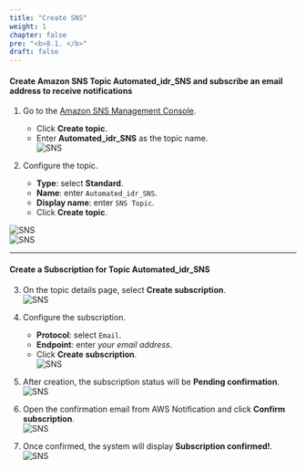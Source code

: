 ```yaml
---
title: "Create SNS"
weight: 1
chapter: false
pre: "<b>8.1. </b>"
draft: false
---
```


#### Create Amazon SNS Topic **Automated_idr_SNS** and subscribe an email address to receive notifications

1. Go to the [Amazon SNS Management Console](https://console.aws.amazon.com/sns/v3/home).  
   + Click **Create topic**.  
   + Enter **Automated_idr_SNS** as the topic name.  
![SNS](/images/8.SNS/1.png)

2. Configure the topic.  
   + **Type**: select **Standard**.  
   + **Name**: enter `Automated_idr_SNS`.  
   + **Display name**: enter `SNS Topic`.  
   + Click **Create topic**.  

![SNS](/images/8.SNS/2.png)  
![SNS](/images/8.SNS/3.png)  

---

#### Create a Subscription for Topic **Automated_idr_SNS**

3. On the topic details page, select **Create subscription**.  
![SNS](/images/8.SNS/4.png)

4. Configure the subscription.  
   + **Protocol**: select `Email`.  
   + **Endpoint**: enter *your email address*.  
   + Click **Create subscription**.  
![SNS](/images/8.SNS/5.png)

5. After creation, the subscription status will be **Pending confirmation**.  
![SNS](/images/8.SNS/6.png)

6. Open the confirmation email from AWS Notification and click **Confirm subscription**.  
![SNS](/images/8.SNS/7.png)

7. Once confirmed, the system will display **Subscription confirmed!**.  
![SNS](/images/8.SNS/8.png)
